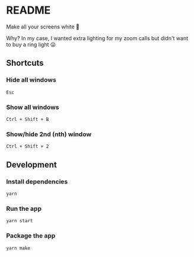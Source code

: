 # README

Make all your screens white 👻

Why? In my case, I wanted extra lighting for my zoom calls but didn't want to buy a ring light 😛

## Shortcuts

### Hide all windows

`Esc`

### Show all windows

`Ctrl + Shift + B`

### Show/hide 2nd (nth) window

`Ctrl + Shift + 2`

## Development

### Install dependencies

```
yarn
```

### Run the app

```
yarn start
```

### Package the app

```
yarn make
```
